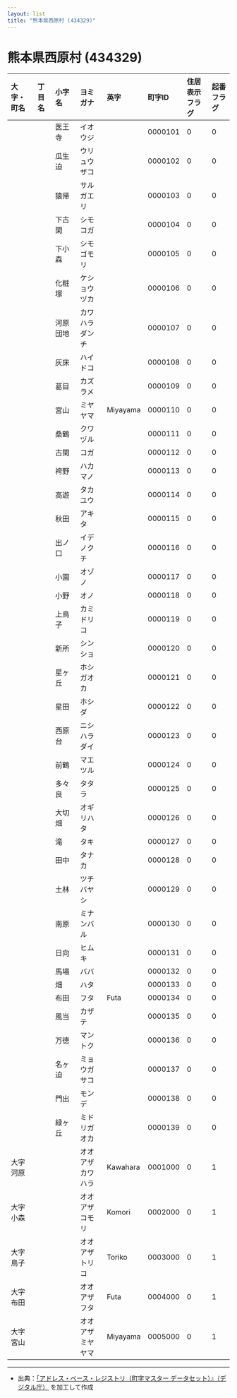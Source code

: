 ```yaml
---
layout: list
title: "熊本県西原村 (434329)"
---
```


# 熊本県西原村 (434329)

| 大字・町名 | 丁目名 | 小字名 | ヨミガナ | 英字 | 町字ID | 住居表示フラグ | 起番フラグ |
|:---|:---|:---|:---|:---|:---|:---|:---|
|  |  | 医王寺 |   イオウジ |  | 0000101 | 0 | 0 |
|  |  | 瓜生迫 |   ウリュウザコ |  | 0000102 | 0 | 0 |
|  |  | 猿帰 |   サルガエリ |  | 0000103 | 0 | 0 |
|  |  | 下古閑 |   シモコガ |  | 0000104 | 0 | 0 |
|  |  | 下小森 |   シモゴモリ |  | 0000105 | 0 | 0 |
|  |  | 化粧塚 |   ケショウヅカ |  | 0000106 | 0 | 0 |
|  |  | 河原団地 |   カワハラダンチ |  | 0000107 | 0 | 0 |
|  |  | 灰床 |   ハイドコ |  | 0000108 | 0 | 0 |
|  |  | 葛目 |   カズラメ |  | 0000109 | 0 | 0 |
|  |  | 宮山 |   ミヤヤマ | Miyayama | 0000110 | 0 | 0 |
|  |  | 桑鶴 |   クワヅル |  | 0000111 | 0 | 0 |
|  |  | 古閑 |   コガ |  | 0000112 | 0 | 0 |
|  |  | 袴野 |   ハカマノ |  | 0000113 | 0 | 0 |
|  |  | 高遊 |   タカユウ |  | 0000114 | 0 | 0 |
|  |  | 秋田 |   アキタ |  | 0000115 | 0 | 0 |
|  |  | 出ノ口 |   イデノクチ |  | 0000116 | 0 | 0 |
|  |  | 小園 |   オゾノ |  | 0000117 | 0 | 0 |
|  |  | 小野 |   オノ |  | 0000118 | 0 | 0 |
|  |  | 上鳥子 |   カミドリコ |  | 0000119 | 0 | 0 |
|  |  | 新所 |   シンショ |  | 0000120 | 0 | 0 |
|  |  | 星ヶ丘 |   ホシガオカ |  | 0000121 | 0 | 0 |
|  |  | 星田 |   ホシダ |  | 0000122 | 0 | 0 |
|  |  | 西原台 |   ニシハラダイ |  | 0000123 | 0 | 0 |
|  |  | 前鶴 |   マエツル |  | 0000124 | 0 | 0 |
|  |  | 多々良 |   タタラ |  | 0000125 | 0 | 0 |
|  |  | 大切畑 |   オギリハタ |  | 0000126 | 0 | 0 |
|  |  | 滝 |   タキ |  | 0000127 | 0 | 0 |
|  |  | 田中 |   タナカ |  | 0000128 | 0 | 0 |
|  |  | 土林 |   ツチバヤシ |  | 0000129 | 0 | 0 |
|  |  | 南原 |   ミナンバル |  | 0000130 | 0 | 0 |
|  |  | 日向 |   ヒムキ |  | 0000131 | 0 | 0 |
|  |  | 馬場 |   ババ |  | 0000132 | 0 | 0 |
|  |  | 畑 |   ハタ |  | 0000133 | 0 | 0 |
|  |  | 布田 |   フタ | Futa | 0000134 | 0 | 0 |
|  |  | 風当 |   カザテ |  | 0000135 | 0 | 0 |
|  |  | 万徳 |   マントク |  | 0000136 | 0 | 0 |
|  |  | 名ヶ迫 |   ミョウガサコ |  | 0000137 | 0 | 0 |
|  |  | 門出 |   モンデ |  | 0000138 | 0 | 0 |
|  |  | 緑ヶ丘 |   ミドリガオカ |  | 0000139 | 0 | 0 |
| 大字河原 |  |  | オオアザカワハラ   | Kawahara | 0001000 | 0 | 1 |
| 大字小森 |  |  | オオアザコモリ   | Komori | 0002000 | 0 | 1 |
| 大字鳥子 |  |  | オオアザトリコ   | Toriko | 0003000 | 0 | 1 |
| 大字布田 |  |  | オオアザフタ   | Futa | 0004000 | 0 | 1 |
| 大字宮山 |  |  | オオアザミヤヤマ   | Miyayama | 0005000 | 0 | 1 |

---

- 出典：[「アドレス・ベース・レジストリ（町字マスター データセット）』（デジタル庁）](https://www.digital.go.jp/policies/base_registry_address/) を加工して作成